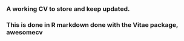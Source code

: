 ### A working CV to store and keep updated. 
### This is done in R markdown done with the Vitae package, awesomecv

